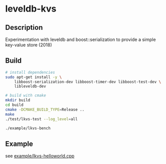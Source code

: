 # leveldb-kvs

## Description

Experimentation with leveldb and boost::serialization to provide a simple key-value store (2018)

## Build

```bash
# install dependencies
sudo apt-get install -y \
    libboost-serialization-dev libboost-timer-dev libboost-test-dev \
    libleveldb-dev

# build with cmake
mkdir build
cd build
cmake -DCMAKE_BUILD_TYPE=Release ..
make
./test/lkvs-test --log_level=all

./example/lkvs-bench
```


## Example

see [example/lkvs-helloworld.cpp](example/lkvs-helloworld.cpp)

